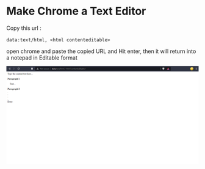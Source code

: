 # Make Chrome a Text Editor

Copy this url : 

    data:text/html, <html contenteditable>

open chrome and paste the copied URL and Hit enter, then it will return into a notepad in Editable format
  
<img src="Images/Make Chrome a Text Editor.png" alt="Make Chrome a Text Editor">

